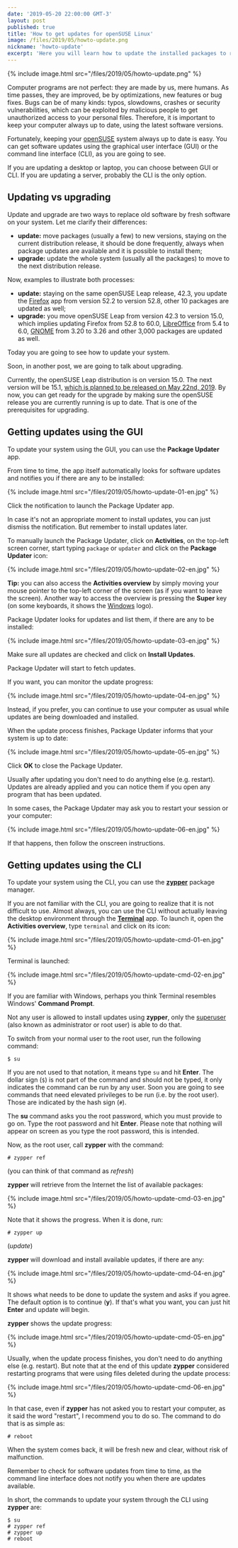 ```yaml
---
date: '2019-05-20 22:00:00 GMT-3'
layout: post
published: true
title: 'How to get updates for openSUSE Linux'
image: /files/2019/05/howto-update.png
nickname: 'howto-update'
excerpt: 'Here you will learn how to update the installed packages to retrieve new features, optimizations and fixes to your system.'
---
```


{% include image.html src="/files/2019/05/howto-update.png" %}

Computer programs are not perfect: they are made by us, mere humans. As time passes, they are improved, be by optimizations, new features or bug fixes. Bugs can be of many kinds: typos, slowdowns, crashes or security vulnerabilities, which can be exploited by malicious people to get unauthorized access to your personal files. Therefore, it is important to keep your computer always up to date, using the latest software versions.

Fortunately, keeping your [openSUSE][opensuse] system always up to date is easy. You can get software updates using the graphical user interface (GUI) or the command line interface (CLI), as you are going to see.

If you are updating a desktop or laptop, you can choose between GUI or CLI. If you are updating a server, probably the CLI is the only option.

## Updating vs upgrading

Update and upgrade are two ways to replace old software by fresh software on your system. Let me clarify their differences:

- **update:** move packages (usually a few) to new versions, staying on the current distribution release, it should be done frequently, always when package updates are available and it is possible to install them;
- **upgrade:** update the whole system (usually all the packages) to move to the next distribution release.

Now, examples to illustrate both processes:

- **update:** staying on the same openSUSE Leap release, 42.3, you update the [Firefox] app from version 52.2 to version 52.8, other 10 packages are updated as well;
- **upgrade:** you move openSUSE Leap from version 42.3 to version 15.0, which implies updating Firefox from 52.8 to 60.0, [LibreOffice] from 5.4 to 6.0, [GNOME] from 3.20 to 3.26 and other 3,000 packages are updated as well.

Today you are going to see how to update your system.

Soon, in another post, we are going to talk about upgrading.

Currently, the openSUSE Leap distribution is on version 15.0. The next version will be 15.1, [which is planned to be released on May 22nd, 2019][mailing-list]. By now, you can get ready for the upgrade by making sure the openSUSE release you are currently running is up to date. That is one of the prerequisites for upgrading.

## Getting updates using the GUI

To update your system using the GUI, you can use the **Package Updater** app.

From time to time, the app itself automatically looks for software updates and notifies you if there are any to be installed:

{% include image.html src="/files/2019/05/howto-update-01-en.jpg" %}

Click the notification to launch the Package Updater app.

In case it's not an appropriate moment to install updates, you can just dismiss the notification. But remember to install updates later.

To manually launch the Package Updater, click on **Activities**, on the top-left screen corner, start typing `package` or `updater` and click on the **Package Updater** icon:

{% include image.html src="/files/2019/05/howto-update-02-en.jpg" %}

**Tip:** you can also access the **Activities overview** by simply moving your mouse pointer to the top-left corner of the screen (as if you want to leave the screen). Another way to access the overview is pressing the **Super** key (on some keyboards, it shows the [Windows][windows] logo).

Package Updater looks for updates and list them, if there are any to be installed:

{% include image.html src="/files/2019/05/howto-update-03-en.jpg" %}

Make sure all updates are checked and click on **Install Updates**.

Package Updater will start to fetch updates.

If you want, you can monitor the update progress:

{% include image.html src="/files/2019/05/howto-update-04-en.jpg" %}

Instead, if you prefer, you can continue to use your computer as usual while updates are being downloaded and installed.

When the update process finishes, Package Updater informs that your system is up to date:

{% include image.html src="/files/2019/05/howto-update-05-en.jpg" %}

Click **OK** to close the Package Updater.

Usually after updating you don't need to do anything else (e.g. restart). Updates are already applied and you can notice them if you open any program that has been updated.

In some cases, the Package Updater may ask you to restart your session or your computer:

{% include image.html src="/files/2019/05/howto-update-06-en.jpg" %}

If that happens, then follow the onscreen instructions.

## Getting updates using the CLI

To update your system using the CLI, you can use the [**zypper**][zypper] package manager.

If you are not familiar with the CLI, you are going to realize that it is not difficult to use. Almost always, you can use the CLI without actually leaving the desktop environment through the [**Terminal**][gnome-terminal] app. To launch it, open the **Activities overview**, type `terminal` and click on its icon:

{% include image.html src="/files/2019/05/howto-update-cmd-01-en.jpg" %}

Terminal is launched:

{% include image.html src="/files/2019/05/howto-update-cmd-02-en.jpg" %}

If you are familiar with Windows, perhaps you think Terminal resembles Windows' **Command Prompt**.

Not any user is allowed to install updates using **zypper**, only the [superuser] (also known as administrator or root user) is able to do that.

To switch from your normal user to the root user, run the following command:

```
$ su
```

If you are not used to that notation, it means type `su` and hit **Enter**. The dollar sign (`$`) is not part of the command and should not be typed, it only indicates the command can be run by any user. Soon you are going to see commands that need elevated privileges to be run (i.e. by the root user). Those are indicated by the hash sign (`#`).

The **su** command asks you the root password, which you must provide to go on. Type the root password and hit **Enter**. Please note that nothing will appear on screen as you type the root password, this is intended.

Now, as the root user, call **zypper** with the command:

```
# zypper ref
```

(you can think of that command as *refresh*)

**zypper** will retrieve from the Internet the list of available packages:

{% include image.html src="/files/2019/05/howto-update-cmd-03-en.jpg" %}

Note that it shows the progress. When it is done, run:

```
# zypper up
```

(*update*)

**zypper** will download and install available updates, if there are any:

{% include image.html src="/files/2019/05/howto-update-cmd-04-en.jpg" %}

It shows what needs to be done to update the system and asks if you agree. The default option is to continue (**y**). If that's what you want, you can just hit **Enter** and update will begin.

**zypper** shows the update progress:

{% include image.html src="/files/2019/05/howto-update-cmd-05-en.jpg" %}

Usually, when the update process finishes, you don't need to do anything else (e.g. restart). But note that at the end of this update **zypper** considered restarting programs that were using files deleted during the update process:

{% include image.html src="/files/2019/05/howto-update-cmd-06-en.jpg" %}

In that case, even if **zypper** has not asked you to restart your computer, as it said the word "restart", I recommend you to do so. The command to do that is as simple as:

```
# reboot
```

When the system comes back, it will be fresh new and clear, without risk of malfunction.

Remember to check for software updates from time to time, as the command line interface does not notify you when there are updates available.

In short, the commands to update your system through the CLI using **zypper** are:

```
$ su
# zypper ref
# zypper up
# reboot
```

[linux]:            https://www.kernel.org/linux.html
[opensuse]:         https://www.opensuse.org/
[firefox]:          https://www.mozilla.org/
[libreoffice]:      https://www.libreoffice.org/
[gnome]:            https://www.gnome.org/
[mailing-list]:     https://lists.opensuse.org/opensuse-factory/2019-05/msg00142.html
[windows]:          https://www.microsoft.com/windows/
[zypper]:           https://en.opensuse.org/Portal:Zypper
[gnome-terminal]:   https://help.gnome.org/users/gnome-terminal/stable/
[superuser]:        https://en.wikipedia.org/wiki/Superuser
